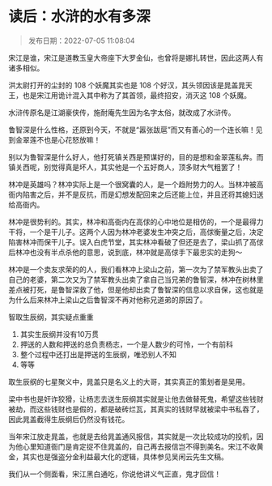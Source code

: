 # 读后：水浒的水有多深

> 发布日期：2022-07-05 11:08:04

宋江是谁，宋江是道教玉皇大帝座下大罗金仙，也曾将是娜扎转世，因此这两人有诸多相似。

洪太尉打开的尘封的 108 个妖魔其实也是 108 个好汉，其头领因该是晁盖晁天王，也是宋江用诡计混入其中称为了其首领，最终招安，消灭这 108 个妖魔。

水浒传原名是江湖豪侠传，施耐庵先生因为名字太俗，就改成了水浒传。

鲁智深是什么性格，还原到今天，不就是“嚣张跋扈”而又有善心的一个连长嘛！见到金翠莲不也是心花怒放嘛！

别以为鲁智深是什么好人，他打死镇关西是预谋好的，目的是想和金翠莲私奔。而镇关西呢，别觉得真是坏人，其实他是一个五好商人，顶多财大气粗罢了！

林冲是英雄吗？林冲实际上是一个很窝囊的人，是一个趋附势力的人。当林冲被高衙内陷害之后，并不是反抗，而是幻想发配回来之后还能上位，并且还将其媳妇送给高衙内。

林冲是很势利的。其实，林冲和高衙内在高俅的心中地位是相仿的，一个是最得力干将，一个是干儿子。这两个人因为林冲老婆发生冲突之后，高俅衡量之后，决定陷害林冲而保干儿子。误入白虎节堂，其实林冲看破了但还是去了，梁山抓了高俅后林冲也没有半点杀他的意思，说到底，林冲就是高俅手下最忠实的走狗～

林冲是一个卖友求荣的的人，我们看林冲上梁山之前，第一次为了禁军教头出卖了自己的老婆，第二次又为了禁军教头出卖了拿自己当兄弟的鲁智深，林冲在树林里差点被打死，是鲁智深救了他，但是他却出卖了鲁智深的信息以求自保，这也就是为什么后来林冲上梁山之后鲁智深不再对他称兄道弟的原因了。

智取生辰纲，其实疑点重重
1. 其实生辰纲并没有10万贯
2. 押送的人数和押送的总负责杨志，一个是人数少的可怜，一个有前科
3. 整个过程中还打出是押送的生辰纲，唯恐别人不知
4. 等等

取生辰纲的七星聚义中，晁盖只是名义上的大哥，其实真正的策划者是吴用。

梁中书也是奸诈狡猾，让杨志去送生辰纲其实就是让他去做替死鬼，希望这些钱财被劫，而这些钱财也是假的，都是破砖烂瓦，其真实的钱财早就被梁中书私吞了，因此晁盖截得生辰纲后仍然没有钱花。

当年宋江放走晁盖，也就是去给晁盖通风报信，其实就是一次比较成功的投机，因为他心里知道衙门是肯定捉不住晁盖的，自己再去报信岂不得到美名。宋江不收黄金，其实也是强盗分金利益最大化的逻辑，具体参见吴闲云先生文稿。

我们从一个侧面看，宋江黑白通吃，你说他讲义气正直，鬼才回信！